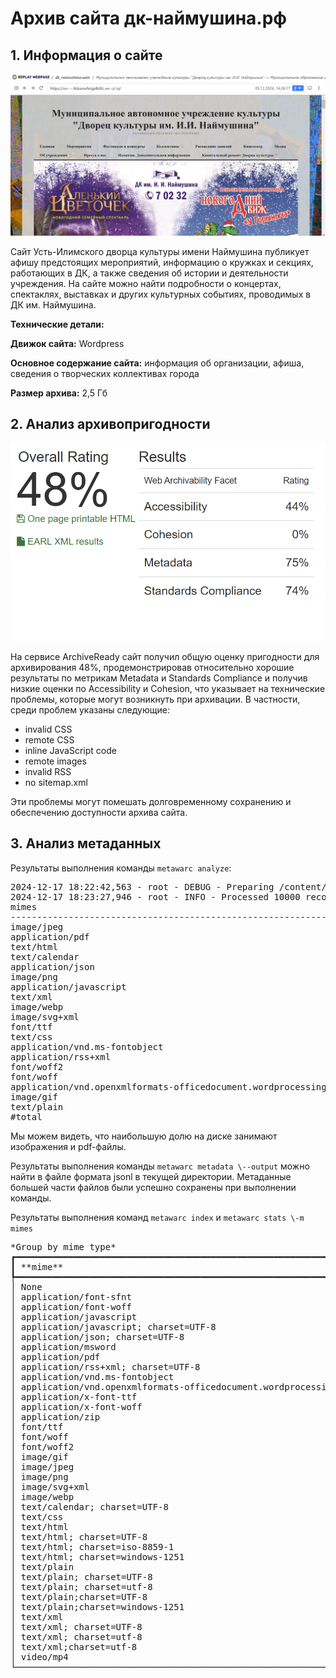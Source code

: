 # Архив сайта дк-наймушина.рф 

## **1\. Информация о сайте**

[![Скриншот архива сайта](replay_web.png)](replay_web.png)

Сайт Усть-Илимского дворца культуры имени Наймушина публикует афишу предстоящих мероприятий, информацию о кружках и секциях, работающих в ДК, а также сведения об истории и деятельности учреждения. На сайте можно найти подробности о концертах, спектаклях, выставках и других культурных событиях, проводимых в ДК им. Наймушина.

**Технические детали:**

**Движок сайта:** Wordpress 

**Основное содержание сайта:** информация об организации, афиша, сведения о творческих коллективах города

**Размер архива:** 2,5 Гб

## **2\. Анализ архивопригодности**

[![Результаты проверки](archive_ready.png)](archive_ready.png)

На сервисе ArchiveReady сайт получил общую оценку пригодности для архивирования 48%, продемонстрировав относительно хорошие результаты по метрикам Metadata и Standards Compliance и получив низкие оценки по Accessibility и Cohesion, что указывает на технические проблемы, которые могут возникнуть при архивации. В частности, среди проблем указаны следующие:

* invalid CSS  
* remote CSS   
* inline JavaScript code  
* remote images  
* invalid RSS  
* no sitemap.xml

Эти проблемы могут помешать долговременному сохранению и обеспечению доступности архива сайта.

## **3\. Анализ метаданных**

Результаты выполнения команды ```metawarc analyze```:
<pre>
2024-12-17 18:22:42,563 - root - DEBUG - Preparing /content/drive/MyDrive/dk_naimushina.warc
2024-12-17 18:23:27,946 - root - INFO - Processed 10000 records
mimes                                                                      files        size          share
-----------------------------------------------------------------------  -------  ----------  -------------
image/jpeg                                                                  6198  1771544157   67.4306
application/pdf                                                              287   451106604   17.1706
text/html                                                                   3699   361288435   13.7518
text/calendar                                                                506    19625311    0.747002
application/json                                                             819     9265400    0.352671
image/png                                                                     48     2622969    0.0998386
application/javascript                                                        58     2221788    0.0845684
text/xml                                                                     367     1800818    0.0685449
image/webp                                                                     6     1762591    0.0670899
image/svg+xml                                                                 18     1744413    0.0663979
font/ttf                                                                       9     1101849    0.0419399
text/css                                                                      45      982986    0.0374156
application/vnd.ms-fontobject                                                 10      739984    0.0281662
application/rss+xml                                                          228      639817    0.0243535
font/woff2                                                                     7      465863    0.0177322
font/woff                                                                      5      223629    0.00851204
application/vnd.openxmlformats-officedocument.wordprocessingml.document        3       54716    0.00208267
image/gif                                                                      6       16519    0.000628766
text/plain                                                                     3        1650    6.28043e-05
#total                                                                     12322  2627209499  100
</pre>

Мы можем видеть, что наибольшую долю на диске занимают изображения и pdf-файлы.

Результаты выполнения команды ```metawarc metadata \--output``` можно найти в файле формата jsonl в текущей директории. Метаданные большей части файлов были успешно сохранены при выполнении команды.

Результаты выполнения команд ```metawarc index``` и ```metawarc stats \-m mimes```

<pre>
*Group by mime type*                                         
┏━━━━━━━━━━━━━━━━━━━━━━━━━━━━━━━━━━━━━━━━━━━━━━━━━━━━━━━━━━━━━━━━━━━━━━━━━┳━━━━━━━━━━━━┳━━━━━━━┓  
┃ **mime**                                                                ┃ **size**   ┃ count ┃  
┡━━━━━━━━━━━━━━━━━━━━━━━━━━━━━━━━━━━━━━━━━━━━━━━━━━━━━━━━━━━━━━━━━━━━━━━━━╇━━━━━━━━━━━━╇━━━━━━━┩  
│ None                                                                    │ 1614783    │   36  │  
│ application/font-sfnt                                                   │ 975958     │    7  │  
│ application/font-woff                                                   │ 122043     │    2  │  
│ application/javascript                                                  │ 15841988   │  136  │  
│ application/javascript; charset=UTF-8                                   │ 458748     │   11  │  
│ application/json; charset=UTF-8                                         │ 12251927   │  868  │  
│ application/msword                                                      │ 308176     │    8  │  
│ application/pdf                                                         │ 698699559  │  385  │  
│ application/rss+xml; charset=UTF-8                                      │ 1265181    │  247  │  
│ application/vnd.ms-fontobject                                           │ 4031191    │   76  │  
│ application/vnd.openxmlformats-officedocument.wordprocessingml.document │ 372263     │   20  │  
│ application/x-font-ttf                                                  │ 2272663    │   30  │  
│ application/x-font-woff                                                 │ 267667     │    4  │  
│ application/zip                                                         │ 442934     │    1  │  
│ font/ttf                                                                │ 1258053    │   11  │  
│ font/woff                                                               │ 322096     │    7  │  
│ font/woff2                                                              │ 465863     │    7  │  
│ image/gif                                                               │ 239336     │   80  │  
│ image/jpeg                                                              │ 3503759318 │ 9312  │  
│ image/png                                                               │ 13071875   │  168  │  
│ image/svg+xml                                                           │ 7841523    │   80  │  
│ image/webp                                                              │ 1762591    │    6  │  
│ text/calendar; charset=UTF-8                                            │ 19664831   │  509  │  
│ text/css                                                                │ 3854057    │  136  │  
│ text/html                                                               │ 50025      │  111  │  
│ text/html; charset=UTF-8                                                │ 400341107  │ 4227  │  
│ text/html; charset=iso-8859-1                                           │ 10593      │   17  │  
│ text/html; charset=windows-1251                                         │ 323297     │  326  │  
│ text/plain                                                              │ 578        │    1  │  
│ text/plain; charset=UTF-8                                               │ 1957       │    2  │  
│ text/plain; charset=utf-8                                               │ 2452       │    5  │  
│ text/plain;charset=UTF-8                                                │ 259        │    1  │  
│ text/plain;charset=windows-1251                                         │ 350        │    1  │  
│ text/xml                                                                │ 1288       │    1  │  
│ text/xml; charset=UTF-8                                                 │ 1845904    │  380  │  
│ text/xml; charset=utf-8                                                 │ 33318      │    1  │  
│ text/xml;charset=utf-8                                                  │ 14092154   │    1  │  
│ video/mp4                                                               │ 1026529269 │   21  │   
└─────────────────────────────────────────────────────────────────────────┴────────────┴───────┘
</pre>
